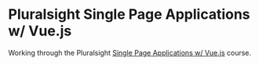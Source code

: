 # Pluralsight Single Page Applications w/ Vue.js

Working through the Pluralsight [Single Page Applications w/ Vue.js](https://app.pluralsight.com/courses/325dc4fc-0d48-486c-a266-1f063d09f3fa/table-of-contents) course.
